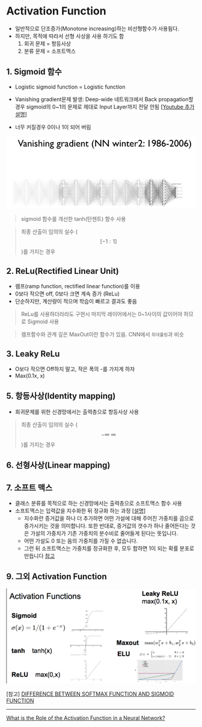 # Activation Function
* 일반적으로 단조증가(Monotone increasing)하는 비선형함수가 사용됨다. 
* 하지만, 목적에 따라서 선형 사상을 사용 하기도 함
    1. 회귀 문제 = 항등사상 
    2. 분류 문제 = 소프트맥스 


## 1. Sigmoid 함수
* Logistic sigmoid function = Logistic function 

* Vanishing gradient문제 발생: Deep-wide 네트워크에서 Back propagation할경우 sigmoid의 0~1의 문제로 제대로 Input Layer까지 전달 안됨 [[Youtube 추가설명]](https://youtu.be/cKtg_fpw88c?t=7m9s)
* 너무 커질경우 0이나 1이 되어 버림 

![Vanishing gradien](/assets/vgpro.PNG)



> sigmoid 함수를 개선한 tanh(탄젠트) 함수 사용 

> 최종 산출이 임의의 실수 ($$ [-1:1] $$)를 가지는 경우



## 2. ReLu(Rectified Linear Unit)
* 램프(ramp function, rectified linear function)를 이용 
* 0보다 작으면 off, 0보다 크면 계속 증가 (ReLu)
* 단순하지만, 계산량이 적으며 학습이 빠르고 결과도 좋음 



> ReLu를 사용하더라라도 구현시 마지막 레이어에서는 0~1사이의 값이어야 하므로 Sigmoid 사용

> 램프함수와 관계 깊은 MaxOut이란 함수가 있음. CNN에서 `최대풀링`과 비슷 

## 3. Leaky ReLu
* O보다 작으면 Off하지 말고, 작은 폭의 -를 가지게 하자  
* Max(0.1x, x)


## 5. 항등사상(Identity mapping)
* 회귀문제를 위한 신경망에서는 출력층으로 항등사상 사용

> 최종 산출이 임의의 실수 ($$ -\infty ~ \infty $$)를 가지는 경우

## 6. 선형사상(Linear mapping)

## 7. 소프트 맥스
* 클래스 분류를 목적으로 하는 신경망에서는 출력층으로 소프트맥스 함수 사용 
* 소프트맥스는 입력값을 지수화한 뒤 정규화 하는 과정 [[설명]](https://tensorflowkorea.gitbooks.io/tensorflow-kr/content/g3doc/tutorials/mnist/beginners/)
    * 지수화란 증거값을 하나 더 추가하면 어떤 가설에 대해 주어진 가중치를 곱으로 증가시키는 것을 의미합니다. 또한 반대로, 증거값의 갯수가 하나 줄어든다는 것은 가설의 가중치가 기존 가중치의 분수비로 줄어들게 된다는 뜻입니다. 
    * 어떤 가설도 0 또는 음의 가중치를 가질 수 없습니다. 
    * 그런 뒤 소프트맥스는 가중치를 정규화한 후, 모두 합하면 1이 되는 확률 분포로 만듭니다 [참고](http://neuralnetworksanddeeplearning.com/chap3.html#softmax)


## 9. 그외 Activation Function 
![](/assets/acode.PNG)

[참고] [DIFFERENCE BETWEEN SOFTMAX FUNCTION AND SIGMOID FUNCTION](http://dataaspirant.com/2017/03/07/difference-between-softmax-function-and-sigmoid-function/)




---
[What is the Role of the Activation Function in a Neural Network?](http://www.kdnuggets.com/2016/08/role-activation-function-neural-network.html)
